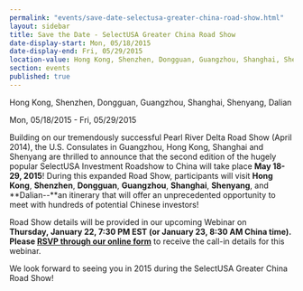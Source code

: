 ```yaml
---
permalink: "events/save-date-selectusa-greater-china-road-show.html"
layout: sidebar
title: Save the Date - SelectUSA Greater China Road Show
date-display-start: Mon, 05/18/2015 
date-display-end: Fri, 05/29/2015
location-value: Hong Kong, Shenzhen, Dongguan, Guangzhou, Shanghai, Shenyang, Dalian  
section: events
published: true
---
```

Hong Kong, Shenzhen, Dongguan, Guangzhou, Shanghai, Shenyang, Dalian  

Mon, 05/18/2015 - Fri, 05/29/2015

Building on our tremendously successful Pearl River Delta Road Show (April 2014), the U.S.
Consulates in Guangzhou, Hong Kong, Shanghai and Shenyang are thrilled to
announce that the second edition of the hugely popular SelectUSA Investment
Roadshow to China will take place **May 18-29, 2015**! During this expanded
Road Show, participants will visit **Hong Kong**, **Shenzhen**, **Dongguan**,
**Guangzhou**, **Shanghai**, **Shenyang**, and **Dalian--**an
itinerary that will offer an unprecedented opportunity to meet with hundreds of
potential Chinese investors!&nbsp;

Road Show details
will be provided in our upcoming Webinar on **Thursday,&nbsp;January 22, 7:30 PM EST **(or&nbsp;January 23, 8:30 AM China time). Please** [RSVP through our online form](https://adobeformscentral.com/?f=UPlLUZUsR7yl9-iFrf1GkQ)** to receive the call-in details for this webinar.

We look forward
to seeing you in 2015 during the SelectUSA Greater China Road Show!
   